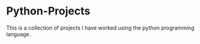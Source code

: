# Python-Projects
 
This is a collection of projects I have worked using the python programming language.